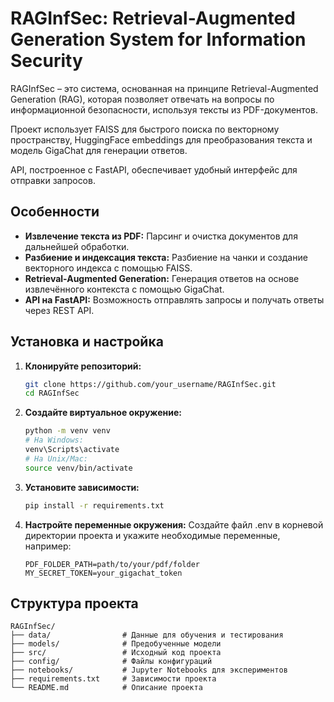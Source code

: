 # RAGInfSec: Retrieval-Augmented Generation System for Information Security

RAGInfSec – это система, основанная на принципе Retrieval-Augmented Generation (RAG), которая позволяет отвечать на вопросы по информационной безопасности, используя тексты из PDF-документов.  

Проект использует FAISS для быстрого поиска по векторному пространству, HuggingFace embeddings для преобразования текста и модель GigaChat для генерации ответов.  

API, построенное с FastAPI, обеспечивает удобный интерфейс для отправки запросов.  

## Особенности

- **Извлечение текста из PDF:** Парсинг и очистка документов для дальнейшей обработки.
- **Разбиение и индексация текста:** Разбиение на чанки и создание векторного индекса с помощью FAISS.
- **Retrieval-Augmented Generation:** Генерация ответов на основе извлечённого контекста с помощью GigaChat.
- **API на FastAPI:** Возможность отправлять запросы и получать ответы через REST API.

## Установка и настройка

1. **Клонируйте репозиторий:**
   ```bash
   git clone https://github.com/your_username/RAGInfSec.git
   cd RAGInfSec

2. **Создайте виртуальное окружение:**
   ```bash
   python -m venv venv
   # На Windows:
   venv\Scripts\activate
   # На Unix/Mac:
   source venv/bin/activate
   
3. **Установите зависимости:**

   ```bash
   pip install -r requirements.txt

4. **Настройте переменные окружения:**
Создайте файл .env в корневой директории проекта и укажите необходимые переменные, например:

   ```dotenv
   PDF_FOLDER_PATH=path/to/your/pdf/folder
   MY_SECRET_TOKEN=your_gigachat_token

## Структура проекта

    RAGInfSec/
    ├── data/                # Данные для обучения и тестирования
    ├── models/              # Предобученные модели
    ├── src/                 # Исходный код проекта
    ├── config/              # Файлы конфигураций
    ├── notebooks/           # Jupyter Notebooks для экспериментов
    ├── requirements.txt     # Зависимости проекта
    └── README.md            # Описание проекта
